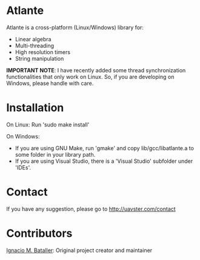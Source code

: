 Atlante
=======
Atlante is a cross-platform (Linux/Windows) library for:
- Linear algebra
- Multi-threading
- High resolution timers
- String manipulation

**IMPORTANT NOTE**: I have recently added some thread synchronization functionalities that only work on Linux. So, if you are developing on Windows, please handle with care.

Installation
============
On Linux:
Run 'sudo make install'

On Windows:
- If you are using GNU Make, run 'gmake' and copy lib/gcc/libatlante.a to some folder in your library path.
- If you are using Visual Studio, there is a 'Visual Studio' subfolder under 'IDEs'.

Contact
=======
If you have any suggestion, please go to http://uavster.com/contact

Contributors
============
[Ignacio M. Bataller](https://github.com/uavster): Original project creator and maintainer


